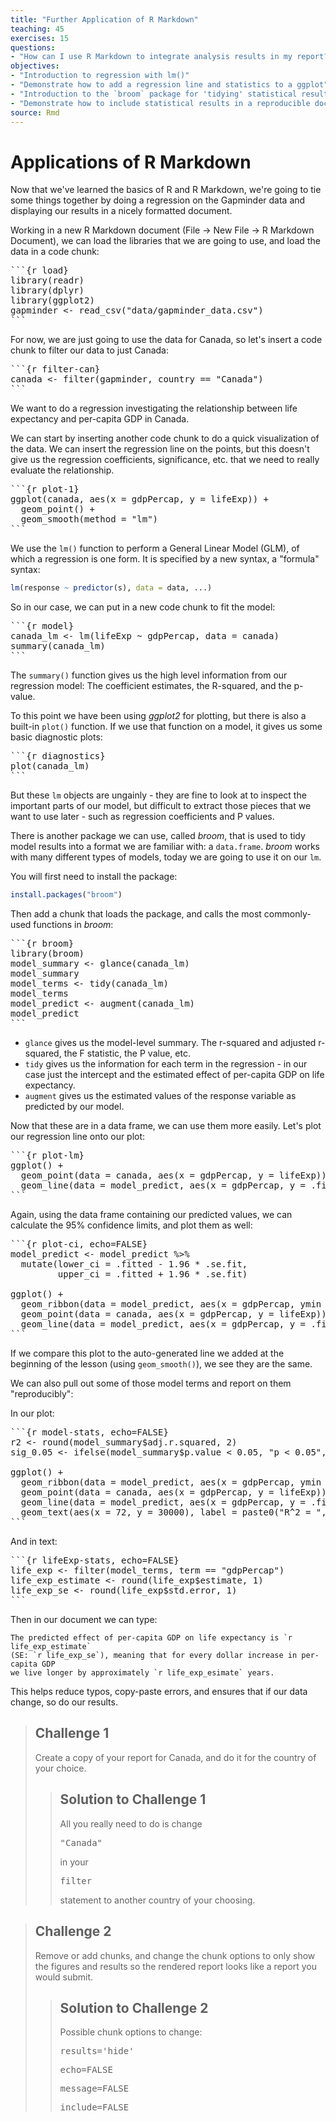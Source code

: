 ```yaml
---
title: "Further Application of R Markdown"
teaching: 45
exercises: 15
questions:
- "How can I use R Markdown to integrate analysis results in my report?"
objectives:
- "Introduction to regression with lm()"
- "Demonstrate how to add a regression line and statistics to a ggplot"
- "Introduction to the `broom` package for 'tidying' statistical results"
- "Demonstrate how to include statistical results in a reproducible document"
source: Rmd
---
```




# Applications of R Markdown

Now that we've learned the basics of R and R Markdown, we're going to tie some 
things together by doing a regression on the Gapminder data and displaying our
results in a nicely formatted document.

Working in a new R Markdown document (File -> New File -> R Markdown Document), 
we can load the libraries that we are going to use, and load the data in 
a code chunk:

<pre>
&#96;&#96;&#96;{r load}
library(readr)
library(dplyr)
library(ggplot2)
gapminder <- read_csv("data/gapminder_data.csv")
&#96;&#96;&#96;
</pre>

For now, we are just going to use the data for Canada, so let's insert a code
chunk to filter our data to just Canada:

<pre>
&#96;&#96;&#96;{r filter-can}
canada <- filter(gapminder, country == "Canada")
&#96;&#96;&#96;
</pre>

We want to do a regression investigating the relationship between life
expectancy and per-capita GDP in Canada. 

We can start by inserting another code chunk to do a quick visualization of the
data. We can insert the regression line on the points, but this doesn't give us
the regression coefficients, significance, etc. that we need to really evaluate
the relationship.

<pre>
&#96;&#96;&#96;{r plot-1}
ggplot(canada, aes(x = gdpPercap, y = lifeExp)) + 
  geom_point() + 
  geom_smooth(method = "lm")
&#96;&#96;&#96;
</pre>

We use the `lm()` function to perform a General Linear Model (GLM), of which 
a regression is one form. It is specified by a new syntax, a "formula" syntax:

```r
lm(response ~ predictor(s), data = data, ...)
```

So in our case, we can put in a new code chunk to fit the model: 

<pre>
&#96;&#96;&#96;{r model}
canada_lm <- lm(lifeExp ~ gdpPercap, data = canada)
summary(canada_lm)
&#96;&#96;&#96;
</pre>

The `summary()` function gives us the high level information from our regression 
model: The coefficient estimates, the R-squared, and the p-value.

To this point we have been using *ggplot2* for plotting, but there is also a 
built-in `plot()` function. If we use that function on a model, it gives us 
some basic diagnostic plots:

<pre>
&#96;&#96;&#96;{r diagnostics}
plot(canada_lm)
&#96;&#96;&#96;
</pre>

But these `lm` objects are ungainly - they are fine to look at to inspect the 
important parts of our model, but difficult to extract those pieces that we 
want to use later - such as regression coefficients and P values.

There is another package we can use, called *broom*, that is used to tidy
model results into a format we are familiar with: a `data.frame`. *broom* works 
with many different types of models, today we are going to use it on our `lm`.

You will first need to install the package:

```r
install.packages("broom")
```

Then add a chunk that loads the package, and calls the most commonly-used
functions in *broom*:

<pre>
&#96;&#96;&#96;{r broom}
library(broom)
model_summary <- glance(canada_lm)
model_summary
model_terms <- tidy(canada_lm)
model_terms
model_predict <- augment(canada_lm)
model_predict
&#96;&#96;&#96;
</pre>

- `glance` gives us the model-level summary. The r-squared and adjusted r-squared, 
the F statistic, the P value, etc.
- `tidy` gives us the information for each term in the regression - in our 
case just the intercept and the estimated effect of per-capita GDP on life expectancy.
- `augment` gives us the estimated values of the response variable as predicted
by our model.

Now that these are in a data frame, we can use them more easily. Let's plot our 
regression line onto our plot:

<pre>
&#96;&#96;&#96;{r plot-lm}
ggplot() + 
  geom_point(data = canada, aes(x = gdpPercap, y = lifeExp)) + 
  geom_line(data = model_predict, aes(x = gdpPercap, y = .fitted))
&#96;&#96;&#96;
</pre>

Again, using the data frame containing our predicted values, we can calculate
the 95% confidence limits, and plot them as well:

<pre>
&#96;&#96;&#96;{r plot-ci, echo=FALSE}
model_predict <- model_predict %>% 
  mutate(lower_ci = .fitted - 1.96 * .se.fit, 
         upper_ci = .fitted + 1.96 * .se.fit)

ggplot() + 
  geom_ribbon(data = model_predict, aes(x = gdpPercap, ymin = lower_ci, ymax = upper_ci), alpha = 0.2) + 
  geom_point(data = canada, aes(x = gdpPercap, y = lifeExp)) + 
  geom_line(data = model_predict, aes(x = gdpPercap, y = .fitted))
&#96;&#96;&#96;
</pre>

If we compare this plot to the auto-generated line we added at the beginning of 
the lesson (using `geom_smooth()`), we see they are the same.

We can also pull out some of those model terms and report on them "reproducibly":

In our plot:

<pre>
&#96;&#96;&#96;{r model-stats, echo=FALSE}
r2 <- round(model_summary$adj.r.squared, 2)
sig_0.05 <- ifelse(model_summary$p.value < 0.05, "p < 0.05", "p > 0.05")

ggplot() + 
  geom_ribbon(data = model_predict, aes(x = gdpPercap, ymin = lower_ci, ymax = upper_ci), alpha = 0.2) + 
  geom_point(data = canada, aes(x = gdpPercap, y = lifeExp)) + 
  geom_line(data = model_predict, aes(x = gdpPercap, y = .fitted)) + 
  geom_text(aes(x = 72, y = 30000), label = paste0("R^2 = ", r2, "; ", sig_0.05))
&#96;&#96;&#96;
</pre>

And in text:

<pre>
&#96;&#96;&#96;{r lifeExp-stats, echo=FALSE}
life_exp <- filter(model_terms, term == "gdpPercap")
life_exp_estimate <- round(life_exp$estimate, 1)
life_exp_se <- round(life_exp$std.error, 1)
&#96;&#96;&#96;
</pre>

Then in our document we can type:

```
The predicted effect of per-capita GDP on life expectancy is `r life_exp_estimate` 
(SE: `r life_exp_se`), meaning that for every dollar increase in per-capita GDP
we live longer by approximately `r life_exp_esimate` years.
```

This helps reduce typos, copy-paste errors, and ensures that if our data change, 
so do our results.


> ## Challenge 1
>
> Create a copy of your report for Canada, and do it for the country of your choice.
> 
> > ## Solution to Challenge 1
> > 
> > All you really need to do is change <pre>"Canada"</pre> in your
> > <pre>filter</pre> statement to another country of your choosing.
> 

> ## Challenge 2
>
> Remove or add chunks, and change the chunk options to only show the figures 
> and results so the rendered report looks like a report you would submit.
> 
> > ## Solution to Challenge 2
> > 
> > Possible chunk options to change:
> > <pre>results='hide'</pre>
> > <pre>echo=FALSE</pre>
> > <pre>message=FALSE</pre>
> > <pre>include=FALSE</pre>
> 
